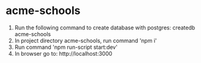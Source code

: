 # acme-schools

1. Run the following command to create database with postgres: createdb acme-schools
2. In project directory acme-schools, run command 'npm i'
3. Run command 'npm run-script start:dev'
4. In browser go to: http://localhost:3000
